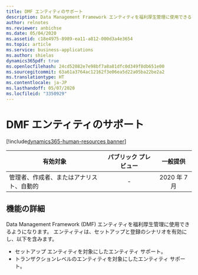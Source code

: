 ```yaml
---
title: DMF エンティティのサポート
description: Data Management Framework エンティティを福利厚生管理に使用できるようになります。 エンティティにより、セットアップと登録のシナリオが有効になります。
author: relnotes
ms.reviewer: anbichse
ms.date: 05/04/2020
ms.assetid: c18e4975-8989-ea11-a812-000d3a4e3654
ms.topic: article
ms.service: business-applications
ms.author: shielas
dynamics365pdf: true
ms.openlocfilehash: 24cd52082e7e98bf7a8a81dfc0d349f8db651e00
ms.sourcegitcommit: 63a61a3764ac12162f3e06ea5d22a05ba22be2a2
ms.translationtype: HT
ms.contentlocale: ja-JP
ms.lasthandoff: 05/07/2020
ms.locfileid: "3350929"
---
```

# <a name="dmf-entity-support"></a>DMF エンティティのサポート
[!include[dynamics365-human-resources banner](../includes/dynamics365-human-resources.md)]

| 有効対象    |  パブリック プレビュー | 一般提供 | 
| ---------- | :----------: |:----------: |
|管理者、作成者、またはアナリスト、自動的|-| 2020 年 7 月|






## <a name="feature-details"></a>機能の詳細
<!--feature detail start -->
Data Management Framework (DMF) エンティティを福利厚生管理に使用できるようになります。 エンティティは、セットアップと登録のシナリオを有効にし、以下を含みます。

- セットアップ エンティティを対象にしたエンティティ サポート。
- トランザクションレベルのエンティティを対象にしたエンティティ サポート。
<!--feature detail end -->









